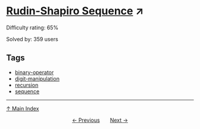 # [Rudin-Shapiro Sequence](https://projecteuler.net/problem=384) ↗️

Difficulty rating: 65%

Solved by: 359 users
## Tags

- [binary-operator](../tags/binary-operator.md)
- [digit-manipulation](../tags/digit-manipulation.md)
- [recursion](../tags/recursion.md)
- [sequence](../tags/sequence.md)



---

[↑ Main Index](../README.md)


<div align=center><a href='383.md'>← Previous</a> &nbsp;&nbsp; &nbsp;&nbsp;  <a href='385.md'>Next →</a></div>
